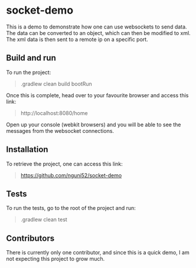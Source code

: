 # socket-demo
This is a demo to demonstrate how one can use websockets to send data. The data can be converted to an object, which can then be modified to xml. The xml data is then sent to a remote ip on a specific port.

## Build and run

To run the project:
  >.gradlew clean build bootRun
  
Once this is complete, head over to your favourite browser and access this link:
  >http://localhost:8080/home
  

Open up your console (webkit browsers) and you will be able to see the messages from the websocket connections.

## Installation

To retrieve the project, one can access this link: 
 >https://github.com/nguni52/socket-demo

## Tests

To run the tests, go to the root of the project and run:
  >.gradlew clean test


## Contributors

There is currently only one contributor, and since this is a quick demo, I am not expecting this project to grow much.
